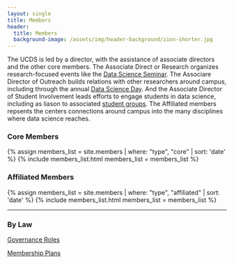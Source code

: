 ```yaml
---
layout: single
title: Members
header:
  title: Members
  background-image: /assets/img/header-background/zion-shorter.jpg
---
```


The UCDS is led by a director, with the assistance of associate directors and the other core members.  The Associate Direct or Research organizes research-focused events like the <a href="seminar.html">Data Science Seminar</a>.  The Associare Director of Outreach builds relations with other researchers around campus, including through the annual <a href="dataday.html">Data Science Day</a>.  And the Associate Director of Student Involvement leads efforts to engage students in data science, including as liason to associated <a href="club.html">student groups</a>. The Affiliated members repsents the centers connections around campus into the many disciplines where data science reaches.

<h3 class="display-3 text-center mb-3">Core Members</h3>

{% assign members_list = site.members | where: "type", "core"  | sort: 'date' %}
{% include members_list.html members_list = members_list %}

<h3 class="display-3 text-center mb-3">Affiliated Members</h3>
{% assign members_list = site.members | where: "type", "affiliated"  | sort: 'date' %}
{% include members_list.html members_list = members_list %}

---

### By Law

[Governance Roles](./assets/file/UCDS-Elections[7996].pdf)

[Membership Plans](./assets/file/UCDS-Affiliate[7995].pdf)